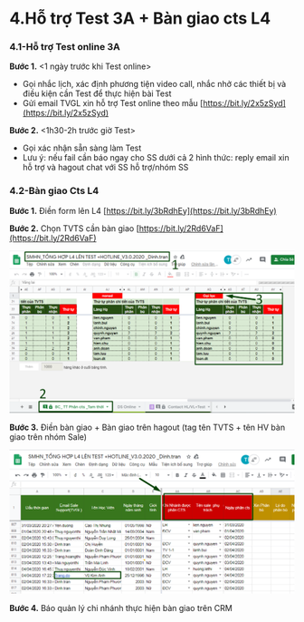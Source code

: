 # 4.Hỗ trợ Test 3A + Bàn giao cts L4

### 4.1-**Hỗ trợ Test online 3A**

**Bước 1.** &lt;1 ngày trước khi Test online&gt; 

* Gọi nhắc lịch, xác định phương tiện video call, nhắc nhở các thiết bị và điều kiện cần Test để thực hiện bài Test
* Gửi email TVGL xin hỗ trợ Test online theo mẫu [https://bit.ly/2x5zSyd](https://bit.ly/2x5zSyd)

**Bước 2.** &lt;1h30-2h trước giờ Test&gt; 

* Gọi xác nhận sẵn sàng làm Test
* Lưu ý: nếu fail cần báo ngay cho SS dưới cả 2 hình thức: reply email xin hỗ trợ và hagout chat với SS hỗ trợ/nhóm SS

### **4.2-Bàn giao Cts L4**

**Bước 1.** Điền form lên L4 [https://bit.ly/3bRdhEy](https://bit.ly/3bRdhEy)

**Bước 2.** Chọn TVTS cần bàn giao [https://bit.ly/2Rd6VaF](https://bit.ly/2Rd6VaF)

![](../.gitbook/assets/3%20%281%29.png)

**Bước 3.** Điền bàn giao + Bàn giao trên hagout \(tag tên TVTS + tên HV bàn giao trên nhóm Sale\)

![](../.gitbook/assets/2.png)

**Bước 4.** Báo quản lý chi nhánh thực hiện bàn giao trên CRM


